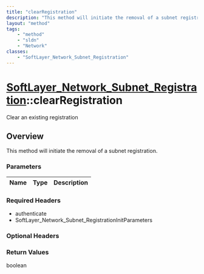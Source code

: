 ```yaml
---
title: "clearRegistration"
description: "This method will initiate the removal of a subnet registration."
layout: "method"
tags:
    - "method"
    - "sldn"
    - "Network"
classes:
    - "SoftLayer_Network_Subnet_Registration"
---
```

# [SoftLayer_Network_Subnet_Registration](/reference/services/SoftLayer_Network_Subnet_Registration)::clearRegistration

Clear an existing registration


## Overview 
This method will initiate the removal of a subnet registration. 

### Parameters 
|Name | Type | Description |
| --- | --- | --- |


### Required Headers
* authenticate
* SoftLayer_Network_Subnet_RegistrationInitParameters

### Optional Headers

### Return Values
boolean

